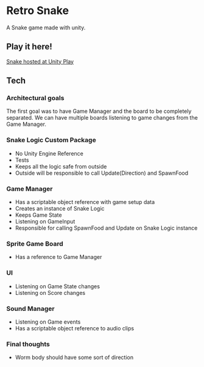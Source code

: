 # Retro Snake

A Snake game made with unity.

## Play it here!

[Snake hosted at Unity Play](https://play.unity.com/mg/other/snake-3tl)

## Tech

### Architectural goals

The first goal was to have Game Manager and the board to be completely separated. We can have multiple boards listening to game changes from the Game Manager.

### Snake Logic Custom Package

- No Unity Engine Reference
- Tests
- Keeps all the logic safe from outside
- Outside will be responsible to call Update(Direction) and SpawnFood

### Game Manager

- Has a scriptable object reference with game setup data
- Creates an instance of Snake Logic
- Keeps Game State
- Listening on GameInput
- Responsible for calling SpawnFood and Update on Snake Logic instance

### Sprite Game Board

- Has a reference to Game Manager

### UI

- Listening on Game State changes
- Listening on Score changes

### Sound Manager

- Listening on Game events
- Has a scriptable object reference to audio clips

### Final thoughts

- Worm body should have some sort of direction
